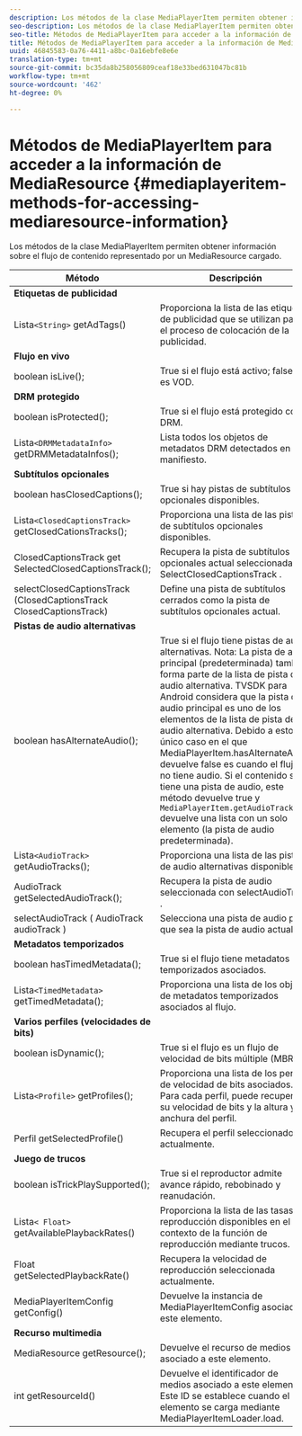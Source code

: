 ```yaml
---
description: Los métodos de la clase MediaPlayerItem permiten obtener información sobre el flujo de contenido representado por un MediaResource cargado.
seo-description: Los métodos de la clase MediaPlayerItem permiten obtener información sobre el flujo de contenido representado por un MediaResource cargado.
seo-title: Métodos de MediaPlayerItem para acceder a la información de MediaResource
title: Métodos de MediaPlayerItem para acceder a la información de MediaResource
uuid: 46845583-0a76-4411-a8bc-0a16ebfe8e6e
translation-type: tm+mt
source-git-commit: bc35da8b258056809ceaf18e33bed631047bc81b
workflow-type: tm+mt
source-wordcount: '462'
ht-degree: 0%

---
```



# Métodos de MediaPlayerItem para acceder a la información de MediaResource {#mediaplayeritem-methods-for-accessing-mediaresource-information}

Los métodos de la clase MediaPlayerItem permiten obtener información sobre el flujo de contenido representado por un MediaResource cargado.

| Método | Descripción |
|--- |--- |
| **Etiquetas de publicidad** |  |
| Lista`<String>` getAdTags() | Proporciona la lista de las etiquetas de publicidad que se utilizan para el proceso de colocación de la publicidad. |
| **Flujo en vivo** |  |
| boolean isLive(); | True si el flujo está activo; false si es VOD. |
| **DRM protegido** |  |
| boolean isProtected(); | True si el flujo está protegido con DRM. |
| Lista`<DRMMetadataInfo>` getDRMMetadataInfos(); | Lista todos los objetos de metadatos DRM detectados en el manifiesto. |
| **Subtítulos opcionales** |  |
| boolean hasClosedCaptions(); | True si hay pistas de subtítulos opcionales disponibles. |
| Lista`<ClosedCaptionsTrack>` getClosedCationsTracks(); | Proporciona una lista de las pistas de subtítulos opcionales disponibles. |
| ClosedCaptionsTrack get SelectedClosedCaptionsTrack(); | Recupera la pista de subtítulos opcionales actual seleccionada con SelectClosedCaptionsTrack . |
| selectClosedCaptionsTrack (ClosedCaptionsTrack ClosedCaptionsTrack) | Define una pista de subtítulos cerrados como la pista de subtítulos opcionales actual. |
| **Pistas de audio alternativas** |  |
| boolean hasAlternateAudio(); | True si el flujo tiene pistas de audio alternativas. Nota:  La pista de audio principal (predeterminada) también forma parte de la lista de pista de audio alternativa.  TVSDK para Android considera que la pista de audio principal es uno de los elementos de la lista de pista de audio alternativa. Debido a esto, el único caso en el que MediaPlayerItem.hasAlternateAudio devuelve false es cuando el flujo no tiene audio. Si el contenido solo tiene una pista de audio, este método devuelve true y `MediaPlayerItem.getAudioTracks` devuelve una lista con un solo elemento (la pista de audio predeterminada). |
| Lista`<AudioTrack>` getAudioTracks(); | Proporciona una lista de las pistas de audio alternativas disponibles. |
| AudioTrack getSelectedAudioTrack(); | Recupera la pista de audio seleccionada con selectAudioTrack . |
| selectAudioTrack ( AudioTrack audioTrack ) | Selecciona una pista de audio para que sea la pista de audio actual. |
| **Metadatos temporizados** |  |
| boolean hasTimedMetadata(); | True si el flujo tiene metadatos temporizados asociados. |
| Lista`<TimedMetadata>` getTimedMetadata(); | Proporciona una lista de los objetos de metadatos temporizados asociados al flujo. |
| **Varios perfiles (velocidades de bits)** |
| boolean isDynamic(); | True si el flujo es un flujo de velocidad de bits múltiple (MBR). |
| Lista`<Profile>` getProfiles(); | Proporciona una lista de los perfiles de velocidad de bits asociados. Para cada perfil, puede recuperar su velocidad de bits y la altura y anchura del perfil. |
| Perfil getSelectedProfile() | Recupera el perfil seleccionado actualmente. |
| **Juego de trucos** |  |
| boolean isTrickPlaySupported(); | True si el reproductor admite avance rápido, rebobinado y reanudación. |
| Lista`< Float>` getAvailablePlaybackRates() | Proporciona la lista de las tasas de reproducción disponibles en el contexto de la función de reproducción mediante trucos. |
| Float getSelectedPlaybackRate() | Recupera la velocidad de reproducción seleccionada actualmente. |
| MediaPlayerItemConfig getConfig() | Devuelve la instancia de MediaPlayerItemConfig asociada a este elemento. |
| **Recurso multimedia** |  |
| MediaResource getResource(); | Devuelve el recurso de medios asociado a este elemento. |
| int getResourceId() | Devuelve el identificador de medios asociado a este elemento. Este ID se establece cuando el elemento se carga mediante MediaPlayerItemLoader.load. |